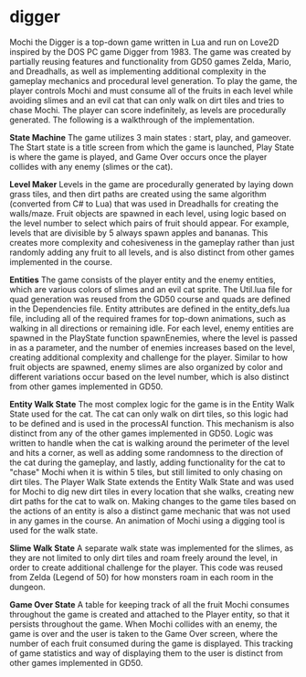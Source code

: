 # digger

Mochi the Digger is a top-down game written in Lua and run on Love2D inspired by the DOS PC game Digger from 1983. The game was created by partially reusing features and functionality from GD50 games Zelda, Mario, and Dreadhalls, as well as implementing additional complexity in the gameplay mechanics and procedural level generation. To play the game, the player controls Mochi and must consume all of the fruits in each level while avoiding slimes and an evil cat that can only walk on dirt tiles and tries to chase Mochi. The player can score indefinitely, as levels are procedurally generated. The following is a walkthrough of the implementation.

**State Machine**
The game utilizes 3 main states : start, play, and gameover. The Start state is a title screen from which the game is launched, Play State is
where the game is played, and Game Over occurs once the player collides with any enemy (slimes or the cat).

**Level Maker**
Levels in the game are procedurally generated by laying down grass tiles, and then dirt paths are created using the same algorithm (converted 
from C# to Lua) that was used in Dreadhalls for creating the walls/maze. Fruit objects are spawned in each level, using logic based on the level number to select which pairs of fruit should appear. For example, levels that are divisible by 5 always spawn apples and bananas. This creates more complexity and cohesiveness in the gameplay rather than just randomly adding any fruit to all levels, and is also distinct from other games
implemented in the course.

**Entities**
The game consists of the player entity and the enemy entities, which are various colors of slimes and an evil cat sprite. The Util.lua file for 
quad generation was reused from the GD50 course and quads are defined in the Dependencies file. Entity attributes are defined in the entity_defs.lua file, including all of the required frames for top-down animations, such as walking in all directions or remaining idle. For
each level, enemy entities are spawned in the PlayState function spawnEnemies, where the level is passed in as a parameter, and the number of enemies increases based on the level, creating additional complexity and challenge for the player. Similar to how fruit objects are spawned, enemy slimes are also organized by color and different variations occur based on the level number, which is also distinct from other games implemented in GD50. 

**Entity Walk State**
The most complex logic for the game is in the Entity Walk State used for the cat. The cat can only walk on dirt tiles, so this logic had to be defined and is used in the processAI function. This mechanism is also distinct from any of the other games implemented in GD50. Logic was written to handle when the cat is walking around the perimeter of the level and hits a corner, as well as adding some randomness to the direction of the cat during the gameplay, and lastly, adding functionality for the cat to "chase" Mochi when it is within 5 tiles, but still limited to only chasing on dirt tiles. The Player Walk State extends the Entity Walk State and was used for Mochi to dig new dirt tiles in every location that she walks,
creating new dirt paths for the cat to walk on. Making changes to the game tiles based on the actions of an entity is also a distinct game mechanic that was not used in any games in the course. An animation of Mochi using a digging tool is used for the walk state.

**Slime Walk State**
A separate walk state was implemented for the slimes, as they are not limited to only dirt tiles and roam freely around the level, in order to 
create additional challenge for the player. This code was reused from Zelda (Legend of 50) for how monsters roam in each room in the dungeon.

**Game Over State**
A table for keeping track of all the fruit Mochi consumes throughout the game is created and attached to the Player entity, so that it persists
throughout the game. When Mochi collides with an enemy, the game is over and the user is taken to the Game Over screen, where the number of each
fruit consumed during the game is displayed. This tracking of game statistics and way of displaying them to the user is distinct from other games implemented in GD50.


